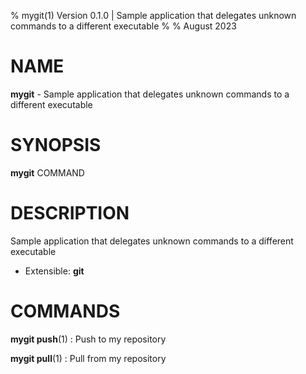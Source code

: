 % mygit(1) Version 0.1.0 | Sample application that delegates unknown commands to a different executable
% 
% August 2023

NAME
==================================================

**mygit** - Sample application that delegates unknown commands to a different executable

SYNOPSIS
==================================================

**mygit** COMMAND

DESCRIPTION
==================================================

Sample application that delegates unknown commands to a different executable

- Extensible: **git**

COMMANDS
==================================================

**mygit push**(1)
:    Push to my repository

**mygit pull**(1)
:    Pull from my repository


